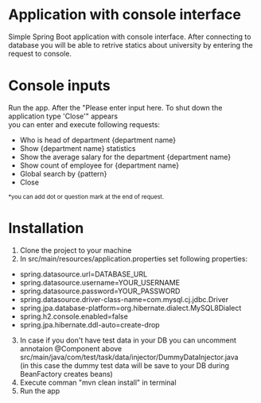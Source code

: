 # Application with console interface

Simple Spring Boot application with console interface. After connecting to database you will be able to retrive statics about university by entering the request to console.

# Console inputs

Run the app. After the "Please enter input here. To shut down the application type 'Close'" appears </br>
 you can enter and execute following requests:
- Who is head of department {department name}
- Show {department name} statistics
- Show the average salary for the department {department name}
- Show count of employee for {department name}
- Global search by {pattern}
- Close

<sub>*you can add dot or question mark at the end of request. 
</sub>

# Installation

1. Clone the project to your machine
2. In src/main/resources/application.properties set following properties:
- spring.datasource.url=DATABASE_URL
- spring.datasource.username=YOUR_USERNAME
- spring.datasource.password=YOUR_PASSWORD
- spring.datasource.driver-class-name=com.mysql.cj.jdbc.Driver
- spring.jpa.database-platform=org.hibernate.dialect.MySQL8Dialect
- spring.h2.console.enabled=false
- spring.jpa.hibernate.ddl-auto=create-drop
3. In case if you don't have test data in your DB you can uncomment annotaion @Component above </br>
src/main/java/com/test/task/data/injector/DummyDataInjector.java </br>
(in this case the dummy test data will be save to your DB during BeanFactory creates beans)
4. Execute comman "mvn clean install" in terminal
5. Run the app